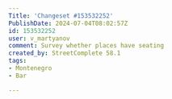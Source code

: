 ```yaml
---
Title: 'Changeset #153532252'
PublishDate: 2024-07-04T08:02:57Z
id: 153532252
user: v_martyanov
comment: Survey whether places have seating
created_by: StreetComplete 58.1
tags:
- Montenegro
- Bar

---
```

